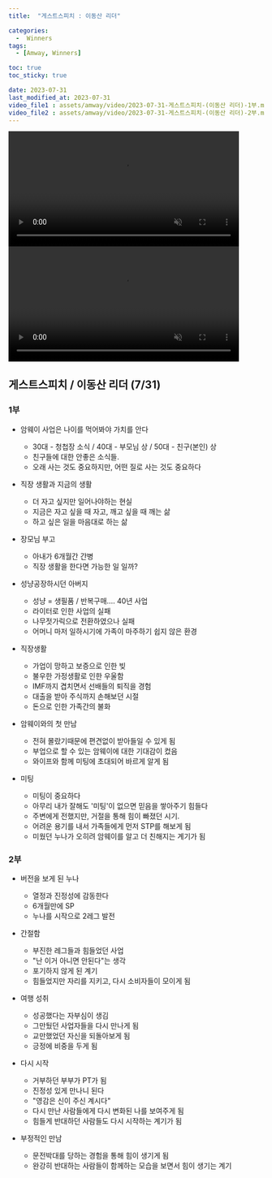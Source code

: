 ```yaml
---
title:  "게스트스피치 : 이동산 리더" 

categories:
  -  Winners
tags:
  - [Amway, Winners]

toc: true
toc_sticky: true

date: 2023-07-31
last_modified_at: 2023-07-31
video_file1 : assets/amway/video/2023-07-31-게스트스피치-(이동산 리더)-1부.mp4
video_file2 : assets/amway/video/2023-07-31-게스트스피치-(이동산 리더)-2부.mp4
---
```



<video width="90%" muted autoplay controls>
    <source src="{{ page.video_file1 | relative_url }}" type="video/mp4">
</video>

<video width="90%" muted autoplay controls>
    <source src="{{ page.video_file2 | relative_url }}" type="video/mp4">
</video>



## 게스트스피치 / 이동산 리더 (7/31)
### 1부
+ 암웨이 사업은 나이를 먹어봐야 가치를 안다
  - 30대 - 청첩장 소식 / 40대 - 부모님 상 / 50대 - 친구(본인) 상
  - 친구들에 대한 안좋은 소식들.
  - 오래 사는 것도 중요하지만, 어떤 질로 사는 것도 중요하다

+ 직장 생활과 지금의 생활
  - 더 자고 싶지만 일어나야하는 현실
  - 지금은 자고 싶을 때 자고, 깨고 싶을 때 깨는 삶
  - 하고 싶은 일을 마음대로 하는 삶

+ 장모님 부고
  - 아내가 6개월간 간병
  - 직장 생활을 한다면 가능한 일 일까?

+ 성냥공장하시던 아버지
  - 성냥 = 생필품 / 반복구매.... 40년 사업
  - 라이터로 인한 사업의 실패
  - 나무젓가릭으로 전환하였으나 실패
  - 어머니 마저 일하시기에 가족이 마주하기 쉽지 않은 환경

+ 직장생활
  - 가업이 망하고 보증으로 인한 빚
  - 불우한 가정생활로 인한 우울함
  - IMF까지 겹치면서 선배들의 퇴직을 경험
  - 대출을 받아 주식까지 손해보던 시절
  - 돈으로 인한 가족간의 불화

+ 암웨이와의 첫 만남
  - 전혀 몰랐기때문에 편견없이 받아들일 수 있게 됨
  - 부업으로 할 수 있는 암웨이에 대한 기대감이 컸음
  - 와이프와 함께 미팅에 초대되어 바르게 알게 됨

+ 미팅
  - 미팅이 중요하다
  - 아무리 내가 잘해도 '미팅'이 없으면 믿음을 쌓아주기 힘들다
  - 주변에게 전했지만, 거절을 통해 힘이 빠졌던 시기.
  - 어려운 용기를 내서 가족들에게 먼저 STP를 해보게 됨
  - 미웠던 누나가 오히려 암웨이를 알고 더 친해지는 계기가 됨


### 2부
+ 버전을 보게 된 누나
  - 열정과 진정성에 감동한다
  - 6개월만에 SP
  - 누나를 시작으로 2레그 발전

+ 간절함
  - 부진한 레그들과 힘들었던 사업
  - "난 이거 아니면 안된다"는 생각
  - 포기하지 않게 된 계기
  - 힘들었지만 자리를 지키고, 다시 소비자들이 모이게 됨

+ 여행 성취
  - 성공했다는 자부심이 생김
  - 그만뒀던 사업자들을 다시 만나게 됨
  - 교만했었던 자신을 되돌아보게 됨
  - 긍정에 비중을 두게 됨

+ 다시 시작
  - 거부하던 부부가 PT가 됨
  - 진정성 있게 만나니 된다
  - "영감은 신이 주신 계시다"
  - 다시 만난 사람들에게 다시 변화된 나를 보여주게 됨
  - 힘들게 반대하던 사람들도 다시 시작하는 계기가 됨

+ 부정적인 만남
  - 문전박대를 당하는 경험을 통해 힘이 생기게 됨
  - 완강히 반대하는 사람들이 함께하는 모습을 보면서 힘이 생기는 계기